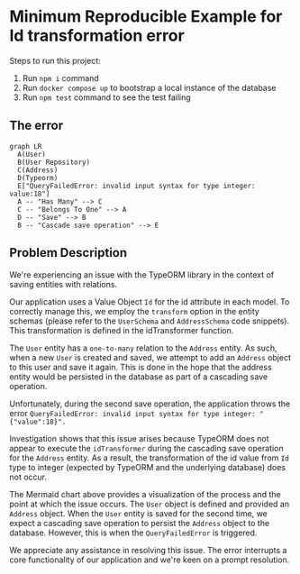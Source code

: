 # Minimum Reproducible Example for Id transformation error

Steps to run this project:

1. Run `npm i` command
2. Run `docker compose up` to bootstrap a local instance of the database
3. Run `npm test` command to see the test failing


## The error

```mermaid
graph LR
  A(User)
  B(User Repository)
  C(Address)
  D(Typeorm)
  E["QueryFailedError: invalid input syntax for type integer: value:18"]
  A -- "Has Many" --> C
  C -- "Belongs To One" --> A
  D -- "Save" --> B
  B -- "Cascade save operation" --> E
```


 
## Problem Description

We're experiencing an issue with the TypeORM library in the context of saving entities with relations.

Our application uses a Value Object `Id` for the id attribute in each model. To correctly manage this, we employ the `transform` option in the entity schemas (please refer to the `UserSchema` and `AddressSchema` code snippets). This transformation is defined in the idTransformer function.

The `User` entity has a `one-to-many` relation to the `Address` entity. As such, when a new `User` is created and saved, we attempt to add an `Address` object to this user and save it again. This is done in the hope that the address entity would be persisted in the database as part of a cascading save operation.

Unfortunately, during the second save operation, the application throws the error `QueryFailedError: invalid input syntax for type integer: "{"value":18}".`

Investigation shows that this issue arises because TypeORM does not appear to execute the `idTransformer` during the cascading save operation for the `Address` entity. As a result, the transformation of the id value from `Id` type to integer (expected by TypeORM and the underlying database) does not occur.

The Mermaid chart above provides a visualization of the process and the point at which the issue occurs. The `User` object is defined and provided an `Address` object. When the `User` entity is saved for the second time, we expect a cascading save operation to persist the `Address` object to the database. However, this is when the `QueryFailedError` is triggered.

We appreciate any assistance in resolving this issue. The error interrupts a core functionality of our application and we're keen on a prompt resolution.